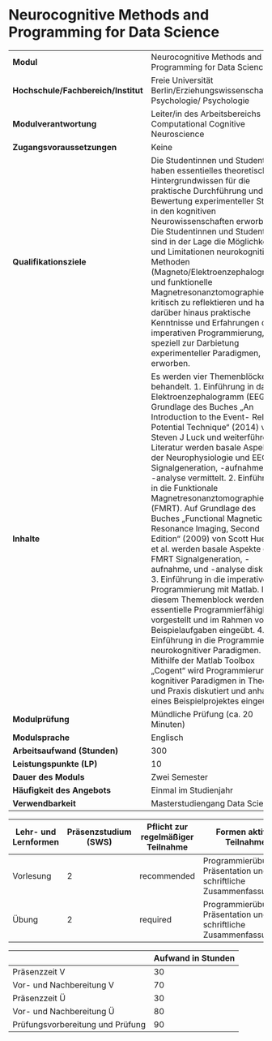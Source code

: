 # Neurocognitive Methods and Programming for Data Science
|                                    |   |
|------------------------------------|---|
|**Modul**                           | Neurocognitive Methods and Programming for Data Science |
|**Hochschule/Fachbereich/Institut** | Freie Universität Berlin/Erziehungswissenschaft und Psychologie/ Psychologie |
|**Modulverantwortung**              | Leiter/in des Arbeitsbereichs Computational Cognitive Neuroscience |
|**Zugangsvoraussetzungen**          | Keine |
|**Qualifikationsziele**             | Die Studentinnen und Studenten haben essentielles theoretisches Hintergrundwissen für die praktische Durchführung und Bewertung experimenteller Studien in den kognitiven Neurowissenschaften erworben. Die Studentinnen und Studenten sind in der Lage die Möglichkeiten und Limitationen neurokognitiver Methoden (Magneto/Elektroenzephalographie und funktionelle Magnetresonanztomographie) kritisch zu reflektieren und haben darüber hinaus praktische Kenntnisse und Erfahrungen der imperativen Programmierung, speziell zur Darbietung experimenteller Paradigmen, erworben. |
|**Inhalte**                         | Es werden vier Themenblöcke behandelt. 1. Einführung in das Elektroenzephalogramm (EEG). Auf Grundlage des Buches „An Introduction to the Event- Related Potential Technique“ (2014) von Steven J Luck und weiterführender Literatur werden basale Aspekte der Neurophysiologie und EEG Signalgeneration, -aufnahme, und -analyse vermittelt. 2. Einführung in die Funktionale Magnetresonanztomographie (FMRT). Auf Grundlage des Buches „Functional Magnetic Resonance Imaging, Second Edition“ (2009) von Scott Huettel et al. werden basale Aspekte der FMRT Signalgeneration, -aufnahme, und -analyse diskutiert. 3. Einführung in die imperative Programmierung mit Matlab. In diesem Themenblock werden essentielle Programmierfähigkeiten vorgestellt und im Rahmen von Beispielaufgaben eingeübt. 4. Einführung in die Programmierung neurokognitiver Paradigmen. Mithilfe der Matlab Toolbox „Cogent“ wird Programmierung kognitiver Paradigmen in Theorie und Praxis diskutiert und anhand eines Beispielprojektes eingeübt. |
|**Modulprüfung**                    | Mündliche Prüfung (ca. 20 Minuten) |
|**Modulsprache**                    | Englisch |
|**Arbeitsaufwand (Stunden)**        | 300 |
|**Leistungspunkte (LP)**            | 10 |
|**Dauer des Moduls**                | Zwei Semester |
|**Häufigkeit des Angebots**         | Einmal im Studienjahr |
|**Verwendbarkeit**                  | Masterstudiengang Data Science |

| Lehr- und Lernformen | Präsenzstudium <br> (SWS) | Pflicht zur regelmäßiger Teilnahme | Formen aktiver Teilnahme |
| ---------------------|---------------------------|------------------------------------|------------------------- |
| Vorlesung            | 2                         | recommended                        | Programmierübungen, Präsentation und schriftliche Zusammenfassung |
| Übung                | 2                         | required                           | Programmierübungen, Präsentation und schriftliche Zusammenfassung |

|   | Aufwand in Stunden |
| - |--------------------|
| Präsenzzeit V                            | 30    |
| Vor- und Nachbereitung V                 | 70    |
| Präsenzzeit Ü                            | 30    |
| Vor- und Nachbereitung Ü                 | 80    |
| Prüfungsvorbereitung und Prüfung         | 90    |
